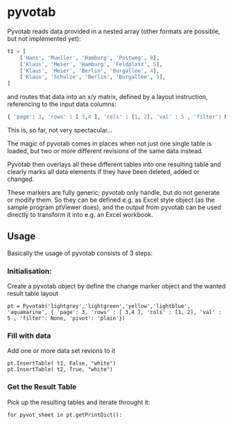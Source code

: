 # pyvotab
Pyvotab reads data provided in a nested array (other formats are possible, but not implemented yet):


```python
t1 = [
	['Hans', 'Mueller', 'Hamburg', 'Postweg', 8],
	['Klaus', 'Meier', 'Hamburg', 'Feldplatz', 5],
	['Klaus', 'Meier', 'Berlin', 'Burgallee', 4],
	['Klaus', 'Schulze', 'Berlin', 'Burgallee', 3],
]
```

and routes that data into an x/y matrix, defined by a layout instruction, referencing to the input data columns:

```python
{ 'page': 3, 'rows' : [ 3,4 ], 'cols' : [1, 2], 'val' : 5 , 'filter': None, 'pivot': 'plain'}
```


This is, so far, not very spectacular...


The magic of pyvotab comes in places when not just one single table is loaded, but two or more different revisions of the same data instead.

Pyvotab then overlays all these different tables into one resulting table and clearly marks all data elements if they have been deleted, added or changed.

These markers are fully generic; pyvotab only handle, but do not generate or modify them. So they can be defined e.g. as Excel style object (as the sample program ptViewer does), and the output from pyvotab can be used directly to transform it into e.g. an Excel workbook.

## Usage
Basically the usage of pyvotab consists of 3 steps:

### Initialisation: 

Create a pyvotab object by define the change marker object and the wanted result table layout

    pt = Pyvotab('lightgrey','lightgreen','yellow','lightblue', 'aquamarine', { 'page': 3, 'rows' : [ 3,4 ], 'cols' : [1, 2], 'val' : 5 , 'filter': None, 'pivot': 'plain'})

### Fill with data

Add one or more data set revions to it

    pt.InsertTable( t1, False, "white")
    pt.InsertTable( t2, True, "white")

### Get the Result Table

Pick up the resulting tables and iterate throught it:

    for pyvot_sheet in pt.getPrintDict():

